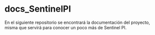 # docs_SentinelPI
En el siguiente repositorio se encontrará la documentación del proyecto, misma que servirá para conocer un poco más de Sentinel PI.
